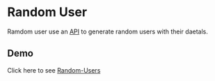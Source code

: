 # Random User
Ramdom user use an [API](https://randomuser.me/api) to generate random users with their daetals.

## Demo

Click here to see [Random-Users](https://satishchandra538.github.io/random-users/)